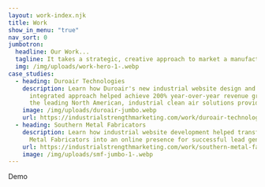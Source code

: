 ```yaml
---
layout: work-index.njk
title: Work
show_in_menu: "true"
nav_sort: 0
jumbotron:
  headline: Our Work...
  tagline: It takes a strategic, creative approach to market a manufacturing company
  img: /img/uploads/work-hero-1-.webp
case_studies:
  - heading: Duroair Technologies
    description: Learn how Duroair's new industrial website design and strategic,
      integrated approach helped achieve 200% year-over-year revenue growth for
      the leading North American, industrial clean air solutions provider.
    image: /img/uploads/duroair-jumbo.webp
    url: https://industrialstrengthmarketing.com/work/duroair-technologies/
  - heading: Southern Metal Fabricators
    description: L﻿earn how industrial website development helped transform Southern
      Metal Fabricators into an online presence for successful lead generation.
    url: https://industrialstrengthmarketing.com/work/southern-metal-fabricators/
    image: /img/uploads/smf-jumbo-1-.webp
---
```

Demo

